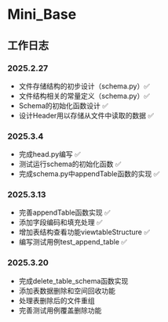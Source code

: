 # Mini_Base
## 工作日志
### 2025.2.27
- 文件存储结构的初步设计（schema.py）✅
- 文件结构相关的常量定义（schema.py）✅
- Schema的初始化函数设计            ✅
- 设计Header用以存储从文件中读取的数据 ✅

### 2025.3.4
- 完成head.py编写 ✅
- 测试运行schema的初始化函数 ✅
- 完成schema.py中appendTable函数的实现 ✅

### 2025.3.13
- 完善appendTable函数实现 ✅
- 添加字段编码和填充处理 ✅
- 增加表结构查看功能viewtableStructure ✅
- 编写测试用例test_append_table ✅

### 2025.3.20
- 完成delete_table_schema函数实现
- 添加表数据删除和空间回收功能
- 处理表删除后的文件重组
- 完善测试用例覆盖删除功能